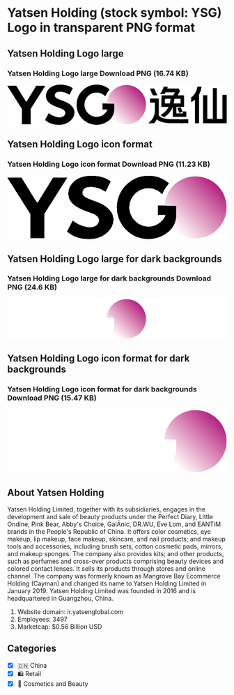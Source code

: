 # Yatsen Holding (stock symbol: YSG) Logo in transparent PNG format

## Yatsen Holding Logo large

### Yatsen Holding Logo large Download PNG (16.74 KB)

![Yatsen Holding Logo large Download PNG (16.74 KB)](/img/orig/YSG_BIG-782af193.png)

## Yatsen Holding Logo icon format

### Yatsen Holding Logo icon format Download PNG (11.23 KB)

![Yatsen Holding Logo icon format Download PNG (11.23 KB)](/img/orig/YSG-49def9b0.png)

## Yatsen Holding Logo large for dark backgrounds

### Yatsen Holding Logo large for dark backgrounds Download PNG (24.6 KB)

![Yatsen Holding Logo large for dark backgrounds Download PNG (24.6 KB)](/img/orig/YSG_BIG.D-ad95a95e.png)

## Yatsen Holding Logo icon format for dark backgrounds

### Yatsen Holding Logo icon format for dark backgrounds Download PNG (15.47 KB)

![Yatsen Holding Logo icon format for dark backgrounds Download PNG (15.47 KB)](/img/orig/YSG.D-2d88ee59.png)

## About Yatsen Holding

Yatsen Holding Limited, together with its subsidiaries, engages in the development and sale of beauty products under the Perfect Diary, Little Ondine, Pink Bear, Abby's Choice, GalÃnic, DR.WU, Eve Lom, and EANTiM brands in the People's Republic of China. It offers color cosmetics, eye makeup, lip makeup, face makeup, skincare, and nail products; and makeup tools and accessories, including brush sets, cotton cosmetic pads, mirrors, and makeup sponges. The company also provides kits; and other products, such as perfumes and cross-over products comprising beauty devices and colored contact lenses. It sells its products through stores and online channel. The company was formerly known as Mangrove Bay Ecommerce Holding (Cayman) and changed its name to Yatsen Holding Limited in January 2019. Yatsen Holding Limited was founded in 2016 and is headquartered in Guangzhou, China.

1. Website domain: ir.yatsenglobal.com
2. Employees: 3497
3. Marketcap: $0.56 Billion USD


## Categories
- [x] 🇨🇳 China
- [x] 🛍️ Retail
- [x] 💄 Cosmetics and Beauty
